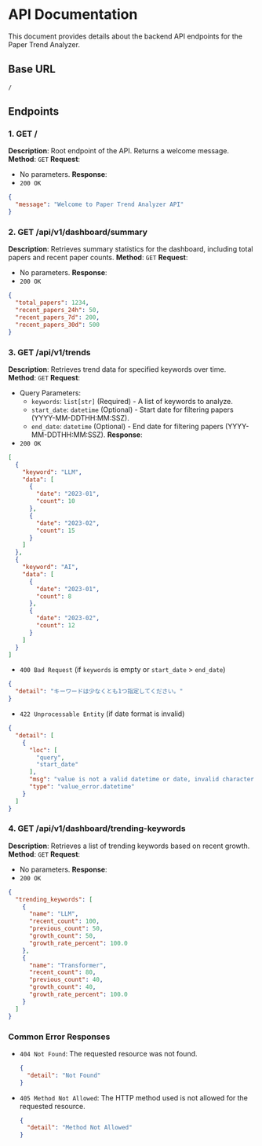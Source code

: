 # API Documentation

This document provides details about the backend API endpoints for the Paper Trend Analyzer.

## Base URL
`/`

## Endpoints

### 1. GET /
**Description**: Root endpoint of the API. Returns a welcome message.
**Method**: `GET`
**Request**:
  - No parameters.
**Response**:
  - `200 OK`
  ```json
  {
    "message": "Welcome to Paper Trend Analyzer API"
  }
  ```

### 2. GET /api/v1/dashboard/summary
**Description**: Retrieves summary statistics for the dashboard, including total papers and recent paper counts.
**Method**: `GET`
**Request**:
  - No parameters.
**Response**:
  - `200 OK`
  ```json
  {
    "total_papers": 1234,
    "recent_papers_24h": 50,
    "recent_papers_7d": 200,
    "recent_papers_30d": 500
  }
  ```

### 3. GET /api/v1/trends
**Description**: Retrieves trend data for specified keywords over time.
**Method**: `GET`
**Request**:
  - Query Parameters:
    - `keywords`: `list[str]` (Required) - A list of keywords to analyze.
    - `start_date`: `datetime` (Optional) - Start date for filtering papers (YYYY-MM-DDTHH:MM:SSZ).
    - `end_date`: `datetime` (Optional) - End date for filtering papers (YYYY-MM-DDTHH:MM:SSZ).
**Response**:
  - `200 OK`
  ```json
  [
    {
      "keyword": "LLM",
      "data": [
        {
          "date": "2023-01",
          "count": 10
        },
        {
          "date": "2023-02",
          "count": 15
        }
      ]
    },
    {
      "keyword": "AI",
      "data": [
        {
          "date": "2023-01",
          "count": 8
        },
        {
          "date": "2023-02",
          "count": 12
        }
      ]
    }
  ]
  ```
  - `400 Bad Request` (if `keywords` is empty or `start_date` > `end_date`)
  ```json
  {
    "detail": "キーワードは少なくとも1つ指定してください。"
  }
  ```
  - `422 Unprocessable Entity` (if date format is invalid)
  ```json
  {
    "detail": [
      {
        "loc": [
          "query",
          "start_date"
        ],
        "msg": "value is not a valid datetime or date, invalid character in year",
        "type": "value_error.datetime"
      }
    ]
  }
  ```

### 4. GET /api/v1/dashboard/trending-keywords
**Description**: Retrieves a list of trending keywords based on recent growth.
**Method**: `GET`
**Request**:
  - No parameters.
**Response**:
  - `200 OK`
  ```json
  {
    "trending_keywords": [
      {
        "name": "LLM",
        "recent_count": 100,
        "previous_count": 50,
        "growth_count": 50,
        "growth_rate_percent": 100.0
      },
      {
        "name": "Transformer",
        "recent_count": 80,
        "previous_count": 40,
        "growth_count": 40,
        "growth_rate_percent": 100.0
      }
    ]
  }
  ```

### Common Error Responses

- `404 Not Found`: The requested resource was not found.
  ```json
  {
    "detail": "Not Found"
  }
  ```
- `405 Method Not Allowed`: The HTTP method used is not allowed for the requested resource.
  ```json
  {
    "detail": "Method Not Allowed"
  }
  ```
